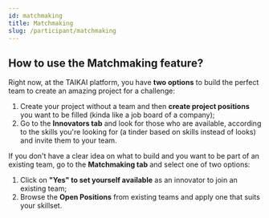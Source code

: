 ```yaml
---
id: matchmaking
title: Matchmaking
slug: /participant/matchmaking
---
```


## How to use the Matchmaking feature?

Right now, at the TAIKAI platform, you have **two options** to build the perfect team to create an amazing project for a challenge:

<!-- TODO: add images -->

1. Create your project without a team and then **create project positions** you want to be filled (kinda like a job board of a company);
2. Go to the **Innovators tab** and look for those who are available, according to the skills you're looking for (a tinder based on skills instead of looks) and invite them to your team.

If you don't have a clear idea on what to build and you want to be part of an existing team, go to the **Matchmaking tab** and select one of two options:

1. Click on **"Yes" to set yourself available** as an innovator to join an existing team;
2. Browse the **Open Positions** from existing teams and apply one that suits your skillset.